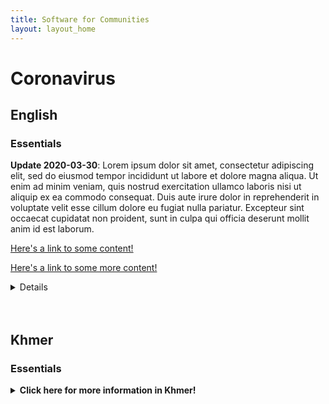 ```yaml
---
title: Software for Communities
layout: layout_home
---
```


# Coronavirus

## English

### Essentials

**Update 2020-03-30**: Lorem ipsum dolor sit amet, consectetur adipiscing elit, sed do eiusmod tempor incididunt ut labore et dolore magna aliqua. Ut enim ad minim veniam, quis nostrud exercitation ullamco laboris nisi ut aliquip ex ea commodo consequat. Duis aute irure dolor in reprehenderit in voluptate velit esse cillum dolore eu fugiat nulla pariatur. Excepteur sint occaecat cupidatat non proident, sunt in culpa qui officia deserunt mollit anim id est laborum.

[Here's a link to some content!](#)

[Here's a link to some more content!](#)

<details>Click here for more information in English!</summary>

### Real-Time Updates

<details><summary>Click here to look at updates for your city.</summary>

#### Cities
* Chicago
* New York City
* Washington D.C.

</details>

* **(2020-03-30) New Work City: Avengers headquarters goes into lockdown**: [A quick, 1 sentence summary](#)
* **(2020-03-28) Washington DC: City replaces all the batteries in local birds**: [A quick, 1 sentence summary](#)
	* (2020-03-29) Retraction: birds are real
* Something else

### Small Business Owners

Find out how the...

### Recent Posts

<ul>
  {% for post in site.posts_EN %}
    <li>
      <span>{{ post.date | date_to_string }}</span> &rarr; <a href="{{ post.url }}">{{ post.title }}</a>
    </li>
  {% endfor %}
</ul>

</details>
<br></br>

## Khmer

### Essentials

<details><summary><strong>Click here for more information in Khmer!</strong></summary>

### Real-Time Updates for your City

### Small Business Owners

### Recent Posts

<ul>
  {% for post in site.posts_KM %}
    <li>
      <span>{{ post.date | date_to_string }}</span> &rarr; <a href="{{ post.url }}">{{ post.title }}</a>
    </li>
  {% endfor %}
</ul>

</details>
